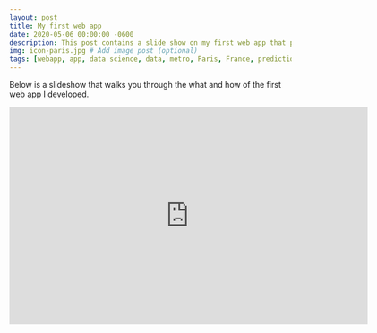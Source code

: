 ```yaml
---
layout: post
title: My first web app
date: 2020-05-06 00:00:00 -0600
description: This post contains a slide show on my first web app that predicts Paris metro air quality using data science
img: icon-paris.jpg # Add image post (optional)
tags: [webapp, app, data science, data, metro, Paris, France, prediction, Prophet, Facebook Prophet] # add tag
---
```


Below is a slideshow that walks you through the what and how of the first web app I developed. 

<iframe src="https://docs.google.com/presentation/d/e/2PACX-1vRu8CJhjSceggWsYVN4HYWWzza-aXqM6CKfm5qSUI3vb5TTF_C5c9bV3QdRvU6uu61OyYrAaOEKTnWu/embed?start=true&loop=true&delayms=1000" frameborder="0" width="640" height="389" allowfullscreen="true" mozallowfullscreen="true" webkitallowfullscreen="true"></iframe>
